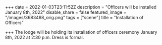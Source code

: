 +++
date = 2022-01-03T23:11:52Z
description = "Officers will be installed January 8th, 2022"
disable_share = false
featured_image = "/images/3683488_orig.png"
tags = ["scene"]
title = "Installation of Officers"

+++
The lodge will be holding its installation of officers ceremony January 8th, 2022 at 2:30 p.m.  Dress is formal.